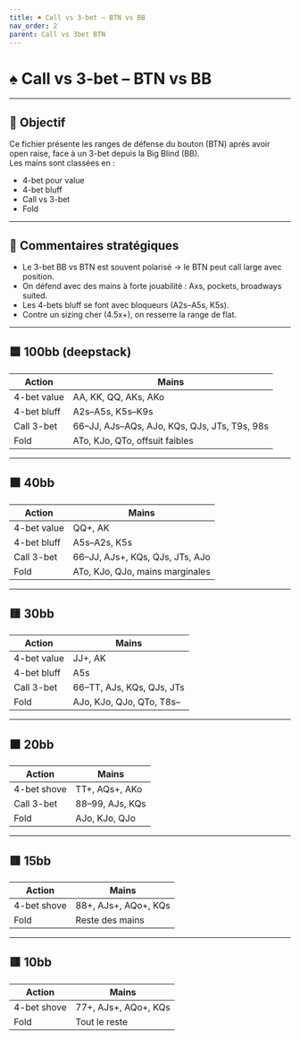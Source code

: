 ```yaml
---
title: ♠️ Call vs 3-bet – BTN vs BB
nav_order: 2
parent: Call vs 3bet BTN
---
```


# ♠️ Call vs 3-bet – BTN vs BB

---

## 🎯 Objectif

Ce fichier présente les ranges de défense du bouton (BTN) après avoir open raise, face à un 3-bet depuis la Big Blind (BB).  
Les mains sont classées en :

- 4-bet pour value
- 4-bet bluff
- Call vs 3-bet
- Fold

---

## 🧠 Commentaires stratégiques

- Le 3-bet BB vs BTN est souvent polarisé → le BTN peut call large avec position.
- On défend avec des mains à forte jouabilité : Axs, pockets, broadways suited.
- Les 4-bets bluff se font avec bloqueurs (A2s–A5s, K5s).
- Contre un sizing cher (4.5x+), on resserre la range de flat.

---

## 🟦 100bb (deepstack)

| Action         | Mains                                              |
|----------------|-----------------------------------------------------|
| 4-bet value    | AA, KK, QQ, AKs, AKo                                |
| 4-bet bluff    | A2s–A5s, K5s–K9s                                    |
| Call 3-bet     | 66–JJ, AJs–AQs, AJo, KQs, QJs, JTs, T9s, 98s        |
| Fold           | ATo, KJo, QTo, offsuit faibles                     |

---

## 🟩 40bb

| Action         | Mains                                              |
|----------------|-----------------------------------------------------|
| 4-bet value    | QQ+, AK                                             |
| 4-bet bluff    | A5s–A2s, K5s                                        |
| Call 3-bet     | 66–JJ, AJs+, KQs, QJs, JTs, AJo                     |
| Fold           | ATo, KJo, QJo, mains marginales                    |

---

## 🟨 30bb

| Action         | Mains                                              |
|----------------|-----------------------------------------------------|
| 4-bet value    | JJ+, AK                                             |
| 4-bet bluff    | A5s                                                 |
| Call 3-bet     | 66–TT, AJs, KQs, QJs, JTs                           |
| Fold           | AJo, KJo, QJo, QTo, T8s–                           |

---

## 🟧 20bb

| Action         | Mains                                |
|----------------|----------------------------------------|
| 4-bet shove    | TT+, AQs+, AKo                        |
| Call 3-bet     | 88–99, AJs, KQs                       |
| Fold           | AJo, KJo, QJo                         |

---

## 🟥 15bb

| Action         | Mains                                |
|----------------|----------------------------------------|
| 4-bet shove    | 88+, AJs+, AQo+, KQs                  |
| Fold           | Reste des mains                       |

---

## 🟥 10bb

| Action         | Mains                                |
|----------------|----------------------------------------|
| 4-bet shove    | 77+, AJs+, AQo+, KQs                  |
| Fold           | Tout le reste                         |
